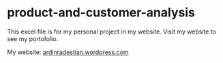 # product-and-customer-analysis
This excel file is for my personal project in my website. Visit my website to see my portofolio.

My website: <a href="https://ardinradestian.wordpress.com/">ardinradestian.wordpress.com</a>
